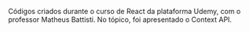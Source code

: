 Códigos criados durante o curso de React da plataforma Udemy, com o professor Matheus Battisti.
No tópico, foi apresentado o Context API.
